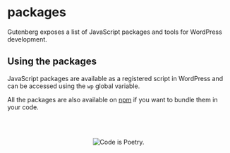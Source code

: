 # packages

Gutenberg exposes a list of JavaScript packages and tools for WordPress development.

## Using the packages

JavaScript packages are available as a registered script in WordPress and can be accessed using the `wp` global variable.

All the packages are also available on [npm](https://www.npmjs.com/org/wordpress) if you want to bundle them in your code.

<br/><br/><p align="center"><img src="https://s.w.org/style/images/codeispoetry.png?1" alt="Code is Poetry." /></p>